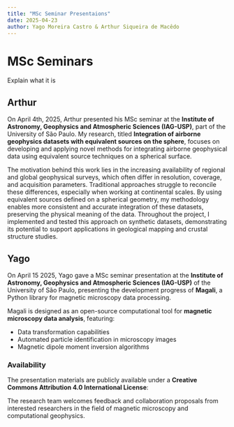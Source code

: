```yaml
---
title: "MSc Seminar Presentaions"
date: 2025-04-23
author: Yago Moreira Castro & Arthur Siqueira de Macêdo
---
```


# MSc Seminars

Explain what it is


<!-- Image here -->

## Arthur
On April 4th, 2025, Arthur presented his MSc seminar at the **Institute of Astronomy, Geophysics and Atmospheric Sciences (IAG-USP)**, part of the University of São Paulo. My research, titled **Integration of airborne geophysics datasets with equivalent sources on the sphere**, focuses on developing and applying novel methods for integrating airborne geophysical data using equivalent source techniques on a spherical surface.

The motivation behind this work lies in the increasing availability of regional and global geophysical surveys, which often differ in resolution, coverage, and acquisition parameters. Traditional approaches struggle to reconcile these differences, especially when working at continental scales. By using equivalent sources defined on a spherical geometry, my methodology enables more consistent and accurate integration of these datasets, preserving the physical meaning of the data. Throughout the project, I implemented and tested this approach on synthetic datasets, demonstrating its potential to support applications in geological mapping and crustal structure studies.


## Yago
On April 15 2025, Yago gave a MSc seminar presentation at the **Institute of Astronomy, Geophysics and Atmospheric Sciences (IAG-USP)** of the University of São Paulo, presenting the development progress of **Magali**, a Python library for magnetic microscopy data processing.

Magali is designed as an open-source computational tool for **magnetic microscopy data analysis**, featuring:
- Data transformation capabilities
- Automated particle identification in microscopy images
- Magnetic dipole moment inversion algorithms

### Availability

The presentation materials are publicly available under a **Creative Commons Attribution 4.0 International License**:

The research team welcomes feedback and collaboration proposals from interested researchers in the field of magnetic microscopy and computational geophysics.
